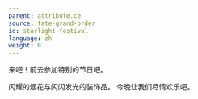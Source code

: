 ```yaml
---
parent: attribute.ce
source: fate-grand-order
id: starlight-festival
language: zh
weight: 0
---
```


来吧！前去参加特别的节日吧。

闪耀的烟花与闪闪发光的装饰品。
今晚让我们尽情欢乐吧。
